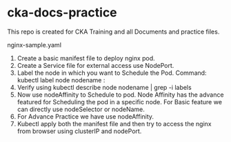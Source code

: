 # cka-docs-practice
This repo is created for CKA Training and all Documents and practice files.

nginx-sample.yaml

1. Create a basic manifest file to deploy nginx pod.
2. Create a Service file for external access use NodePort.
3. Label the node in which you want to Schedule the Pod.
Command:
kubectl label node nodename <key>:<value>
4. Verify using kubectl describe node nodename | grep -i labels
5. Now use nodeAffinity to Schedule to pod. Node Affinity has the advance featured for Scheduling the pod in a specific node.
For Basic feature we can directly use nodeSelector or nodeName.
6. For Advance Practice we have use nodeAffinity.
7. Kubectl apply both the manifest file and then try to access the nginx from browser using clusterIP and nodePort.
